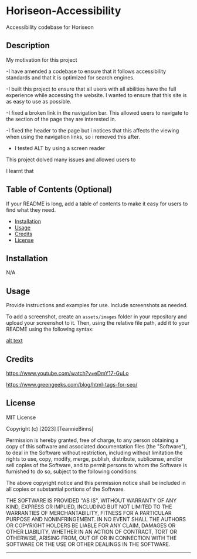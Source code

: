 # Horiseon-Accessibility
Accessibility codebase for Horiseon

## Description

My motivation for this project

-I have amended a codebase to ensure that it follows accessibility standards and that it is optimized for search engines.

-I built this project to ensure that all users with all abilities have the full experience while accessing the website. I wanted to ensure that this site is as easy to use as possible. 

-I fixed a broken link in the navigation bar. This allowed users to navigate to the section of the page they are interested in. 

-I fixed the header to the page but i notices that this affects the viewing when using the navigation links, so i removed this after.

- I tested ALT by using a screen reader

This project dolved many issues and allowed users to 

I learnt that 


## Table of Contents (Optional)

If your README is long, add a table of contents to make it easy for users to find what they need.

- [Installation](#installation)
- [Usage](#usage)
- [Credits](#credits)
- [License](#license)

## Installation

N/A

## Usage

Provide instructions and examples for use. Include screenshots as needed.

To add a screenshot, create an `assets/images` folder in your repository and upload your screenshot to it. Then, using the relative file path, add it to your README using the following syntax:

[alt text](assets/images/screenshot.png)


## Credits

https://www.youtube.com/watch?v=eDmY17-GuLo

https://www.greengeeks.com/blog/html-tags-for-seo/


## License

MIT License

Copyright (c) [2023] [TeannieBinns]

Permission is hereby granted, free of charge, to any person obtaining a copy
of this software and associated documentation files (the "Software"), to deal
in the Software without restriction, including without limitation the rights
to use, copy, modify, merge, publish, distribute, sublicense, and/or sell
copies of the Software, and to permit persons to whom the Software is
furnished to do so, subject to the following conditions:

The above copyright notice and this permission notice shall be included in all
copies or substantial portions of the Software.

THE SOFTWARE IS PROVIDED "AS IS", WITHOUT WARRANTY OF ANY KIND, EXPRESS OR
IMPLIED, INCLUDING BUT NOT LIMITED TO THE WARRANTIES OF MERCHANTABILITY,
FITNESS FOR A PARTICULAR PURPOSE AND NONINFRINGEMENT. IN NO EVENT SHALL THE
AUTHORS OR COPYRIGHT HOLDERS BE LIABLE FOR ANY CLAIM, DAMAGES OR OTHER
LIABILITY, WHETHER IN AN ACTION OF CONTRACT, TORT OR OTHERWISE, ARISING FROM,
OUT OF OR IN CONNECTION WITH THE SOFTWARE OR THE USE OR OTHER DEALINGS IN THE
SOFTWARE.

---